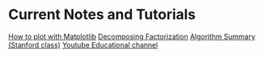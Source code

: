 # Current Notes and Tutorials

[How to plot with Matplotlib](Matplotlib_Tutorial.ipynb)
[Decomposing Factorization](Factorization_Summary.ipynb)
[Algorithm Summary (Stanford class)](Algorithms_Summary.md)
[Youtube Educational channel](Educational_Youtube_channel.md)